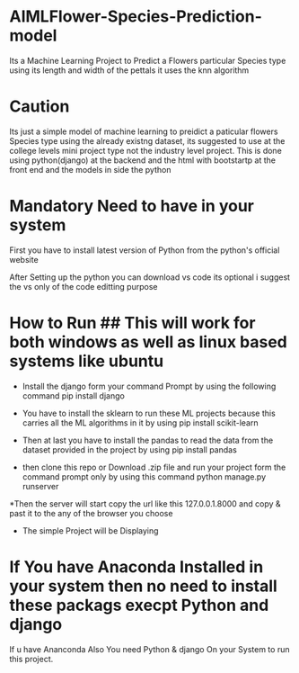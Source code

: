 # AIMLFlower-Species-Prediction-model
Its a Machine Learning Project to Predict a Flowers particular Species type using its length and width of the pettals it uses the knn algorithm

# Caution 
Its just a simple model of machine learning to preidict a paticular flowers Species type using the already existng dataset, its suggested to use at the college levels mini project type not the industry level project.
This is done using python(django) at the backend and the html with bootstartp at the front end and the models in side the python 

# Mandatory Need to have in your system 
First you have to install latest version of Python from the python's official website 

After Setting up the python you can download vs code its optional i suggest the vs only of the code editting purpose 

# How to Run ## This will work for both windows as well as linux based systems like ubuntu
* Install the django form your command Prompt
  by using the following command
  pip install django

* You have to install the sklearn to run these ML projects because this carries all the ML algorithms in it 
    by using
    pip install scikit-learn

* Then at last you have to install the pandas to read the data from the dataset provided in the project by using
      pip install pandas

* then clone this repo or Download .zip file and run your project form the command prompt only by using this command
        python manage.py runserver

*Then the server will start copy the url like this 127.0.0.1.8000 and copy & past it to the any of the browser you choose
* The simple Project will be Displaying

# If You have Anaconda Installed in your system then no need to install these packags execpt Python and django
If u have Ananconda Also You need Python & django On your System to run this project. 
